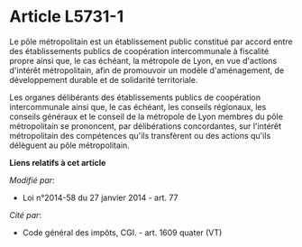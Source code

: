 # Article L5731-1

Le pôle métropolitain est un établissement public constitué par accord entre des établissements publics de coopération
intercommunale à fiscalité propre ainsi que, le cas échéant, la métropole de Lyon, en vue d'actions d'intérêt métropolitain,
afin de promouvoir un modèle d'aménagement, de développement durable et de solidarité territoriale.

Les organes délibérants des établissements publics de coopération intercommunale ainsi que, le cas échéant, les conseils
régionaux, les conseils généraux et le conseil de la métropole de Lyon membres du pôle métropolitain se prononcent, par
délibérations concordantes, sur l'intérêt métropolitain des compétences qu'ils transfèrent ou des actions qu'ils délèguent au
pôle métropolitain.

**Liens relatifs à cet article**

_Modifié par_:

  - Loi n°2014-58 du 27 janvier 2014 - art. 77

_Cité par_:

  - Code général des impôts, CGI. - art. 1609 quater (VT)
